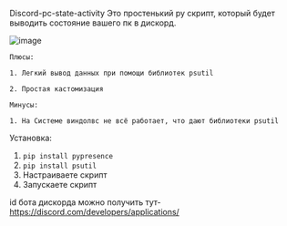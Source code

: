 Discord-pc-state-activity
Это простенький py скрипт, который будет выводить состояние вашего пк в дискорд.

![image](https://user-images.githubusercontent.com/128633248/235353167-05432761-e4e3-4b34-b32b-6baab4f27507.png)

`Плюсы:`

`1. Легкий вывод данных при помощи библиотек psutil`

`2. Простая кастомизация`

`Минусы:`

`1. На Системе виндолвс не всё работает, что дают библиотеки psutil`


Установка:
1. `pip install pypresence`
2. `pip install psutil`
3. Настраиваете скрипт
4. Запускаете скрипт

id бота дискорда можно получить тут-https://discord.com/developers/applications/
